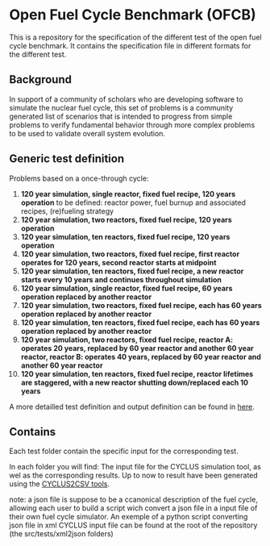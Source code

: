 Open Fuel Cycle Benchmark (OFCB)
====================

This is a repository for the specification of the different test of the open fuel cycle benchmark.
It contains the specification file in different formats for the different test.


Background
----------------

In support of a community of scholars who are developing software to simulate the nuclear fuel cycle, this set of problems is a community generated list of scenarios that is intended to progress from simple problems to verify fundamental behavior through more complex problems to be used to validate overall system evolution.

Generic test definition
-----------------

Problems based on a once-through cycle:

1. **120 year simulation, single reactor, fixed fuel recipe, 120 years operation** 
			to be defined: reactor power, fuel burnup and associated recipes, (re)fueling strategy
2. **120 year simulation, two reactors, fixed fuel recipe, 120 years operation**
3. **120 year simulation, ten reactors, fixed fuel recipe, 120 years operation**
4. **120 year simulation, two reactors, fixed fuel recipe, first reactor operates for 120 years, second reactor starts at midpoint**
5. **120 year simulation, ten reactors, fixed fuel recipe, a new reactor starts every 10 years and continues throughout simulation**
6. **120 year simulation, single reactor, fixed fuel recipe, 60 years operation replaced by another reactor**
7. **120 year simulation, two reactors, fixed fuel recipe, each has 60 years operation replaced by another reactor**
8. **120 year simulation, ten reactors, fixed fuel recipe, each has 60 years operation replaced by another reactor**
9. **120 year simulation, two reactors, fixed fuel recipe, reactor A: operates 20 years, replaced by 60 year reactor and another 60 year reactor, reactor B: operates 40 years, replaced by 60 year reactor and another 60 year reactor**
10. **120 year simulation, ten reactors, fixed fuel recipe, reactor lifetimes are staggered, with a new reactor shutting down/replaced each 10 years**


A more detailled test definition and output definition can be found in [here](http://docs.google.com/document/d/1kUfD3rwFf4xceZvqXzywrcH2GuWm8BWvUDSw0A1buKI).

Contains
--------------------

Each test folder contain the specific input for the corresponding test.

In each folder you will find:
The input file for the CYCLUS simulation tool, as wel as the corresponding results.
Up to now to result have been generated using the [CYCLUS2CSV tools](https://github.com/Baaaaam/CYCLUS2FCO/tree/CYCLUStoCSV).

note: a json file is suppose to be a ccanonical description of the fuel cycle, allowing each user to build a script wich convert a json file in a input file of their own fuel cycle simulator. An exemple of a python script converting json file in xml CYCLUS input file can be found at the root of the repository (the src/tests/xml2json folders)




